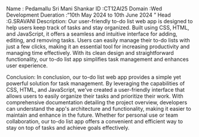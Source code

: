Name : Pedamallu Sri Mani Shankar
ID :CT12AI25
Domain :Wed Development
Dueration :“10th May 2024 to 10th June 2024 ”
Head :G.SRAVANI
Description:
Our user-friendly to-do list web app is designed to help users keep track of tasks and stay organized. Built using CSS, HTML, and JavaScript, it offers a seamless and intuitive interface for adding, editing, and removing tasks. Users can easily manage their to-do lists with just a few clicks, making it an essential tool for increasing productivity and managing time effectively. With its clean design and straightforward functionality, our to-do list app simplifies task management and enhances user experience.

Conclusion:
In conclusion, our to-do list web app provides a simple yet powerful solution for task management. By leveraging the capabilities of CSS, HTML, and JavaScript, we've created a user-friendly interface that allows users to easily organize their tasks and prioritize their work. With comprehensive documentation detailing the project overview, developers can understand the app's architecture and functionality, making it easier to maintain and enhance in the future. Whether for personal use or team collaboration, our to-do list app offers a convenient and efficient way to stay on top of tasks and achieve goals effectively.
